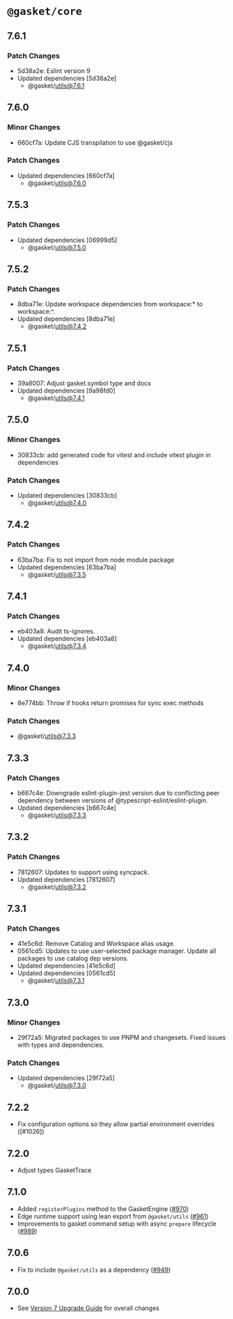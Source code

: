 # `@gasket/core`

## 7.6.1

### Patch Changes

- 5d38a2e: Eslint version 9
- Updated dependencies [5d38a2e]
  - @gasket/utils@7.6.1

## 7.6.0

### Minor Changes

- 660cf7a: Update CJS transpilation to use @gasket/cjs

### Patch Changes

- Updated dependencies [660cf7a]
  - @gasket/utils@7.6.0

## 7.5.3

### Patch Changes

- Updated dependencies [06999d5]
  - @gasket/utils@7.5.0

## 7.5.2

### Patch Changes

- 8dba71e: Update workspace dependencies from workspace:\* to workspace:^.
- Updated dependencies [8dba71e]
  - @gasket/utils@7.4.2

## 7.5.1

### Patch Changes

- 39a8007: Adjust gasket.symbol type and docs
- Updated dependencies [9a98fd0]
  - @gasket/utils@7.4.1

## 7.5.0

### Minor Changes

- 30833cb: add generated code for vitest and include vitest plugin in dependencies

### Patch Changes

- Updated dependencies [30833cb]
  - @gasket/utils@7.4.0

## 7.4.2

### Patch Changes

- 63ba7ba: Fix to not import from node module package
- Updated dependencies [63ba7ba]
  - @gasket/utils@7.3.5

## 7.4.1

### Patch Changes

- eb403a8: Audit ts-ignores.
- Updated dependencies [eb403a8]
  - @gasket/utils@7.3.4

## 7.4.0

### Minor Changes

- 8e774bb: Throw if hooks return promises for sync exec methods

### Patch Changes

- @gasket/utils@7.3.3

## 7.3.3

### Patch Changes

- b667c4e: Downgrade eslint-plugin-jest version due to conflicting peer dependency between versions of @typescript-eslint/eslint-plugin.
- Updated dependencies [b667c4e]
  - @gasket/utils@7.3.3

## 7.3.2

### Patch Changes

- 7812607: Updates to support using syncpack.
- Updated dependencies [7812607]
  - @gasket/utils@7.3.2

## 7.3.1

### Patch Changes

- 41e5c6d: Remove Catalog and Workspace alias usage.
- 0561cd5: Updates to use user-selected package manager. Update all packages to use catalog dep versions.
- Updated dependencies [41e5c6d]
- Updated dependencies [0561cd5]
  - @gasket/utils@7.3.1

## 7.3.0

### Minor Changes

- 29f72a5: Migrated packages to use PNPM and changesets. Fixed issues with types and dependencies.

### Patch Changes

- Updated dependencies [29f72a5]
  - @gasket/utils@7.3.0

## 7.2.2

- Fix configuration options so they allow partial environment overrides ([#1026])

## 7.2.0

- Adjust types GasketTrace

## 7.1.0

- Added `registerPlugins` method to the GasketEngine ([#970])
- Edge runtime support using lean export from `@gasket/utils` ([#961])
- Improvements to gasket command setup with async `prepare` lifecycle ([#989])

## 7.0.6

- Fix to include `@gasket/utils` as a dependency ([#949])

## 7.0.0

- See [Version 7 Upgrade Guide] for overall changes

[Version 7 Upgrade Guide]: /docs/upgrade-to-7.md
[#949]: https://github.com/godaddy/gasket/pull/949
[#961]: https://github.com/godaddy/gasket/pull/961
[#970]: https://github.com/godaddy/gasket/pull/970
[#989]: https://github.com/godaddy/gasket/pull/989

